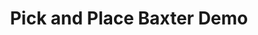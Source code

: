 ---
layout:            post
image:             /baxter-pick-place2.jpg
title:             Pick and Place Baxter Demo
demo:              https://github.com/jonrovira/baxter_work
requirements:      [OpenCV ROS package (cv2 and CvBridge),
                   Rethink Robotics Baxter robot,
                   Properly configured workspace for Baxter robot]
overview:          Use OpenCV to detect an object in Baxter's workspace and implement
                   motion and graps planning to manipulate one of Baxter's arms to grasp the object.
demo-instructions: ["Make sure 'Enable Networking' is unchecked in the networking menu of your
                   computer",
                   "Ensure that Baxter's ethernet cable is connected to your computer",
                   ["Open up a terminal and run Avahi's network address configuration daemon", "$ sudo avahi-autoipd eth0"],
                   ["In a new terminal, run the Baxter setup script (assuming it's properly configured) that is located in the root directory of your ROS workspace", "$ ./baxter.sh"],
                   ["Run the demo", "$ roslaunch 'pkg_name' pick_and_place.launch"]]
places-to-start:   [["Thresholding images by color example",
                   "opencv-srf.blogspot.ro/2010/09/object-detection-using-color-seperation.html"],
                   ["Worked Example of Visual Servoing", "sdk.rethinkrobotics.com/wiki/Worked_Example_Visual_Servoing"]]
---           
